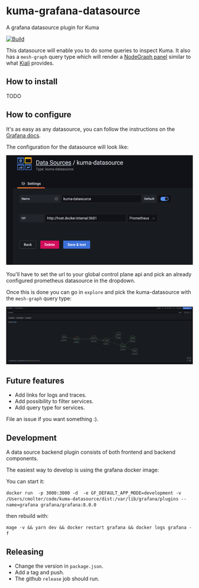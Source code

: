 # kuma-grafana-datasource
A grafana datasource plugin for Kuma

[![Build](https://github.com/grafana/grafana-starter-datasource-backend/workflows/CI/badge.svg)](https://github.com/grafana/grafana-datasource-backend/actions?query=workflow%3A%22CI%22)

This datasource will enable you to do some queries to inspect Kuma.
It also has a `mesh-graph` query type which will render a [NodeGraph panel](https://grafana.com/docs/grafana/latest/panels/visualizations/node-graph/) similar to what [Kiali](https://kiali.io) provides.

## How to install

TODO

## How to configure

It's as easy as any datasource, you can follow the instructions on the [Grafana docs](https://grafana.com/docs/grafana/latest/datasources/add-a-data-source/).

The configuration for the datasource will look like:

![Kuma datasource configuration](./img/configuration.png)

You'll have to set the url to your global control plane api and pick an already configured prometheus datasource in the dropdown.

Once this is done you can go in `explore` and pick the kuma-datasource with the `mesh-graph` query type:

![Mesh graph example](./img/mesh-graph.png)

## Future features

- Add links for logs and traces.
- Add possibility to filter services.
- Add query type for services.

File an issue if you want something :).

## Development

A data source backend plugin consists of both frontend and backend components.

The easiest way to develop is using the grafana docker image:

You can start it:

```
docker run  -p 3000:3000 -d  -e GF_DEFAULT_APP_MODE=development -v /Users/cmolter/code/kuma-datasource/dist:/var/lib/grafana/plugins --name=grafana grafana/grafana:8.0.0
```

then rebuild with:

```
mage -v && yarn dev && docker restart grafana && docker logs grafana -f
```

## Releasing

- Change the version in `package.json`.
- Add a tag and push.
- The github `release` job should run.
